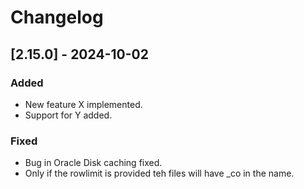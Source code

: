# Changelog

## [2.15.0] - 2024-10-02
### Added
- New feature X implemented.
- Support for Y added.

### Fixed
- Bug in Oracle Disk caching fixed.
- Only if the rowlimit is provided teh files will have _co in the name.

